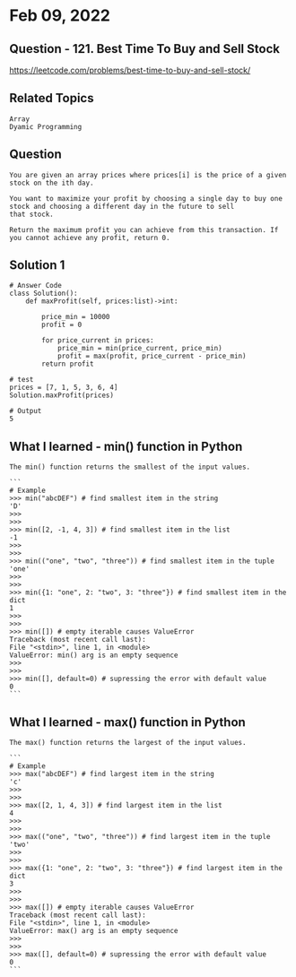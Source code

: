 # Feb 09, 2022
## Question - 121. Best Time To Buy and Sell Stock
https://leetcode.com/problems/best-time-to-buy-and-sell-stock/

## Related Topics
    Array
    Dyamic Programming

## Question

    You are given an array prices where prices[i] is the price of a given stock on the ith day.

    You want to maximize your profit by choosing a single day to buy one stock and choosing a different day in the future to sell 
    that stock.

    Return the maximum profit you can achieve from this transaction. If you cannot achieve any profit, return 0.

## Solution 1 
```
# Answer Code
class Solution():
    def maxProfit(self, prices:list)->int:

        price_min = 10000
        profit = 0

        for price_current in prices:
            price_min = min(price_current, price_min)
            profit = max(profit, price_current - price_min)
        return profit

# test
prices = [7, 1, 5, 3, 6, 4]
Solution.maxProfit(prices)

# Output
5

```

## What I learned - min() function in Python
    The min() function returns the smallest of the input values.

    ```
    # Example
    >>> min("abcDEF") # find smallest item in the string
    'D'
    >>>
    >>> 
    >>> min([2, -1, 4, 3]) # find smallest item in the list
    -1
    >>> 
    >>>
    >>> min(("one", "two", "three")) # find smallest item in the tuple
    'one'
    >>> 
    >>> 
    >>> min({1: "one", 2: "two", 3: "three"}) # find smallest item in the dict
    1
    >>>
    >>>
    >>> min([]) # empty iterable causes ValueError
    Traceback (most recent call last):
    File "<stdin>", line 1, in <module>
    ValueError: min() arg is an empty sequence
    >>> 
    >>> 
    >>> min([], default=0) # supressing the error with default value
    0
    ```

## What I learned - max() function in Python
    The max() function returns the largest of the input values.

    ```
    # Example
    >>> max("abcDEF") # find largest item in the string
    'c'
    >>>
    >>> 
    >>> max([2, 1, 4, 3]) # find largest item in the list
    4
    >>> 
    >>>
    >>> max(("one", "two", "three")) # find largest item in the tuple
    'two'
    >>> 
    >>> 
    >>> max({1: "one", 2: "two", 3: "three"}) # find largest item in the dict
    3
    >>>
    >>>
    >>> max([]) # empty iterable causes ValueError
    Traceback (most recent call last):
    File "<stdin>", line 1, in <module>
    ValueError: max() arg is an empty sequence
    >>> 
    >>> 
    >>> max([], default=0) # supressing the error with default value
    0
    ```